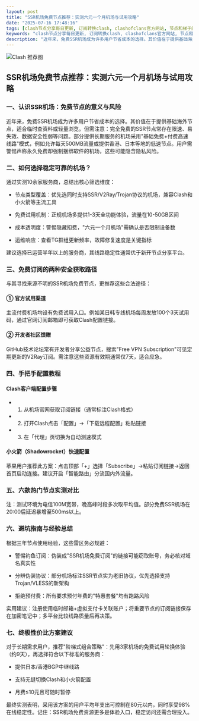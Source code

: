 ```yaml
---
layout: post
title: "SSR机场免费节点推荐：实测六元一个月机场与试用攻略"
date: "2025-07-16 17:48:16"
tags: [clash节点分享每日更新, 订阅转换clash, clashofclans官方网站, 节点和梯子的区别, 免费机场订阅软件, 一元机场最新域名是多少, 免费代理节点分享网站]
keywords: "clash节点分享每日更新, 订阅转换clash, clashofclans官方网站, 节点和梯子的区别, 免费机场订阅软件, 一元机场最新域名是多少, 免费代理节点分享网站"
description: "近年来，免费SSR机场成为许多用户节省成本的选择。其价值在于提供基础海外节点，适合临时查资料或轻量浏览。但需注意：完全免费的SSR节点常存在限速、易失效、数据安全性弱等问题。部分提供长期服务的机场采用"基础免费+付费高速线路"模式，例如允许每天500MB流量或提供香港、日本等地的低速节点。用户需警惕声称永久免费却强制捆绑软件的机场，这些可能隐含隐私风险。"
---
```


![Clash 推荐图](https://clashjd.github.io/assets/img/付费小火箭机场推荐.png)

## SSR机场免费节点推荐：实测六元一个月机场与试用攻略

### 一、认识SSR机场：免费节点的意义与风险

近年来，免费SSR机场成为许多用户节省成本的选择。其价值在于提供基础海外节点，适合临时查资料或轻量浏览。但需注意：完全免费的SSR节点常存在限速、易失效、数据安全性弱等问题。部分提供长期服务的机场采用"基础免费+付费高速线路"模式，例如允许每天500MB流量或提供香港、日本等地的低速节点。用户需警惕声称永久免费却强制捆绑软件的机场，这些可能隐含隐私风险。

### 二、如何选择稳定可靠的机场？

通过实测10余家服务商，总结出核心筛选维度：

- 节点类型覆盖：优先选同时支持SSR/V2Ray/Trojan协议的机场，兼容Clash和小火箭等主流工具

- 免费试用机制：正规机场多提供1-3天全功能体验，流量在10-50GB区间

- 成本透明度：警惕隐藏扣费，"六元一个月机场"需确认是否限制设备数

- 运维响应：查看TG群组更新频率，故障修复速度是关键指标

建议选择已运营半年以上的服务商，其线路稳定性通常优于新开节点分享平台。

### 三、免费订阅的两种安全获取路径

与其寻找来源不明的SSR机场免费节点，更推荐这些合法途径：

#### ① 官方试用渠道

主流付费机场均设有免费试用入口。例如某日韩专线机场每周发放100个3天试用码，通过官网订阅邮箱即可获取Clash配置链接。

#### ② 开发者社区馈赠

GitHub技术论坛常有开发者分享公益节点，搜索"Free VPN Subscription"可见定期更新的V2Ray订阅。需注意这些资源有效期通常仅7天，适合应急。

### 四、手把手配置教程

#### Clash客户端配置步骤

- 1. 从机场官网获取订阅链接（通常标注Clash格式）

- 2. 打开Clash点击「配置」→「下载远程配置」粘贴链接

- 3. 在「代理」页切换为自动测速模式

#### 小火箭（Shadowrocket）快速配置

苹果用户推荐此方案：点击顶部「+」选择「Subscribe」→粘贴订阅链接→返回首页启动连接。建议开启「智能路由」分流国内外流量。

### 五、六款热门节点实测对比

注：测试环境为电信100M宽带，晚高峰时段多次取平均值。部分免费SSR机场在20:00后延迟暴增至500ms以上。

### 六、避坑指南与经验总结

根据三年节点使用经验，这些雷区务必规避：

- 警惕钓鱼订阅：伪装成"SSR机场免费订阅"的链接可能窃取账号，务必核对域名真实性

- 分辨伪装协议：部分机场标注SSR节点实为老旧协议，优先选择支持Trojan/VLESS的新架构

- 拒绝预付费：所有要求预付年费的"特惠套餐"均有跑路风险

实用建议：注册使用临时邮箱+虚拟支付卡关联账户；将重要节点的订阅链接保存在加密笔记中；多平台比较线路质量后再决策。

### 七、终极性价比方案建议

对于长期需求用户，推荐"阶梯式组合策略"：先用3家机场的免费试用轮换体验（约9天），再选择符合以下标准的服务商：

- 提供日本/香港BGP中继线路

- 支持无缝切换Clash和小火箭配置

- 月费≤10元且可随时暂停

最终实测表明，采用该方案的用户平均年支出可控制在80元以内，同时享受98%在线稳定性。记住：SSR机场免费资源更多是体验入口，稳定访问还需合理投入。